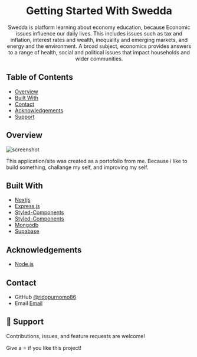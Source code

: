 <!-- Please update value in the {}  -->

<h1 align="center">Getting Started With Swedda</h1>

<div align="center">
    <p>Swedda is platform learning about economy education, because Economic issues influence our daily lives. This includes issues such as tax and inflation, interest rates and wealth, inequality and emerging markets, and energy and the environment. A broad subject, economics provides answers to a range of health, social and political issues that impact households and wider communities.</p>
</div>

<!-- TABLE OF CONTENTS -->

## Table of Contents

- [Overview](#overview)
- [Built With](#built-with)
- [Contact](#contact)
- [Acknowledgements](#acknowledgements)
- [Support](#support)

<!-- OVERVIEW -->

## Overview

![screenshot](https://raw.githubusercontent.com/ridopurnomo86/Swedda/master/public/screenshot/screenshot.png)

This application/site was created as a portofolio from me. Because i like to build something, challange my self, and improving my self.

## Built With

<!-- This section should list any major frameworks that you built your project using. Here are a few examples.-->

- [Nextjs](https://nextjs.org/)
- [Express.js](https://expressjs.com/)
- [Styled-Components](https://styled-components.com/)
- [Styled-Components](https://styled-components.com/)
- [Mongodb](https://www.mongodb.com/)
- [Supabase](https://supabase.com/)

## Acknowledgements

<!-- This section should list any articles or add-ons/plugins that helps you to complete the project. This is optional but it will help you in the future. For example -->

- [Node.js](https://nodejs.org/)

## Contact

- GitHub [@ridopurnomo86](https://github.com/ridopurnomo86)
- Email [Email](mailto:ridopurnomo86@gmail.com?subject=Hi% "Hi!")

## 🤝 Support

Contributions, issues, and feature requests are welcome!

Give a ⭐️ if you like this project!

